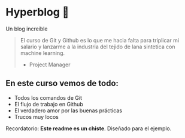 # Hyperblog 💚
Un blog increible
> El curso de Git y Github es lo que me hacia falta para triplicar mi salario y lanzarme a la industria del tejido de lana sintetica con machine learning.
>  - Project Manager

## En este curso vemos de todo:

* Todos los comandos de Git
* El flujo de trabajo en Github
* El verdadero amor por las buenas prácticas
* Trucos muy locos

Recordatorio: **Este readme es un chiste**. Diseñado para el ejemplo.